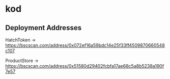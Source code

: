 # kod

## Deployment Addresses

HatchToken -> https://bscscan.com/address/0x072ef16a59bdc14e25f33ff4509870660548c107

ProductStore -> https://bscscan.com/address/0x51580d29402fcbfa17ae68c5a8b5238a190f7e57
